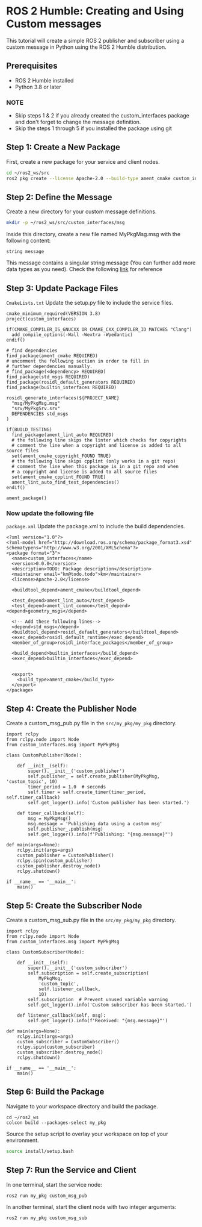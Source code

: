 # ROS 2 Humble: Creating and Using Custom messages

This tutorial will create a simple ROS 2 publisher and subscriber using a custom message in Python using the ROS 2 Humble distribution. 
## Prerequisites

- ROS 2 Humble installed
- Python 3.8 or later


### NOTE
- Skip steps 1 & 2 if you already created the custom_interfaces package and don't forget to change the message definition.
- Skip the steps 1 through 5 if you installed the package using git


## Step 1: Create a New Package

First, create a new package for your service and client nodes.

```bash
cd ~/ros2_ws/src
ros2 pkg create --license Apache-2.0 --build-type ament_cmake custom_interfaces
```

## Step 2: Define the Message

Create a new directory for your custom message definitions.

```bash
mkdir -p ~/ros2_ws/src/custom_interfaces/msg
```
Inside this directory, create a new file named MyPkgMsg.msg with the following content:

```
string message
```

This message contains a singular string message (You can further add more data types as you need). Check the following [link](https://docs.ros.org/en/noetic/api/std_msgs/html/msg/String.html) for reference

## Step 3: Update Package Files
`CmakeLists.txt`
Update the setup.py file to include the service files.
```
cmake_minimum_required(VERSION 3.8)
project(custom_interfaces)

if(CMAKE_COMPILER_IS_GNUCXX OR CMAKE_CXX_COMPILER_ID MATCHES "Clang")
  add_compile_options(-Wall -Wextra -Wpedantic)
endif()

# find dependencies
find_package(ament_cmake REQUIRED)
# uncomment the following section in order to fill in
# further dependencies manually.
# find_package(<dependency> REQUIRED)
find_package(std_msgs REQUIRED)
find_package(rosidl_default_generators REQUIRED)
find_package(builtin_interfaces REQUIRED)

rosidl_generate_interfaces(${PROJECT_NAME}
  "msg/MyPkgMsg.msg"
  "srv/MyPkgSrv.srv"
  DEPENDENCIES std_msgs 
)

if(BUILD_TESTING)
  find_package(ament_lint_auto REQUIRED)
  # the following line skips the linter which checks for copyrights
  # comment the line when a copyright and license is added to all source files
  set(ament_cmake_copyright_FOUND TRUE)
  # the following line skips cpplint (only works in a git repo)
  # comment the line when this package is in a git repo and when
  # a copyright and license is added to all source files
  set(ament_cmake_cpplint_FOUND TRUE)
  ament_lint_auto_find_test_dependencies()
endif()

ament_package()

```
### Now update the following file
`package.xml`
Update the package.xml to include the build dependencies.
```
<?xml version="1.0"?>
<?xml-model href="http://download.ros.org/schema/package_format3.xsd" schematypens="http://www.w3.org/2001/XMLSchema"?>
<package format="3">
  <name>custom_interfaces</name>
  <version>0.0.0</version>
  <description>TODO: Package description</description>
  <maintainer email="km@todo.todo">km</maintainer>
  <license>Apache-2.0</license>

  <buildtool_depend>ament_cmake</buildtool_depend>

  <test_depend>ament_lint_auto</test_depend>
  <test_depend>ament_lint_common</test_depend><depend>geometry_msgs</depend>
  
  <!-- Add these following lines-->
  <depend>std_msgs</depend>
  <buildtool_depend>rosidl_default_generators</buildtool_depend>
  <exec_depend>rosidl_default_runtime</exec_depend>
  <member_of_group>rosidl_interface_packages</member_of_group>

  <build_depend>builtin_interfaces</build_depend>
  <exec_depend>builtin_interfaces</exec_depend>


  <export>
    <build_type>ament_cmake</build_type>
  </export>
</package>

```

## Step 4: Create the Publisher Node
Create a custom_msg_pub.py file in the `src/my_pkg/my_pkg` directory.
```
import rclpy
from rclpy.node import Node
from custom_interfaces.msg import MyPkgMsg  

class CustomPublisher(Node):

    def __init__(self):
        super().__init__('custom_publisher')
        self.publisher_ = self.create_publisher(MyPkgMsg, 'custom_topic', 10)
        timer_period = 1.0  # seconds
        self.timer = self.create_timer(timer_period, self.timer_callback)
        self.get_logger().info('Custom publisher has been started.')

    def timer_callback(self):
        msg = MyPkgMsg()
        msg.message = 'Publishing data using a custom msg'
        self.publisher_.publish(msg)
        self.get_logger().info(f'Publishing: "{msg.message}"')

def main(args=None):
    rclpy.init(args=args)
    custom_publisher = CustomPublisher()
    rclpy.spin(custom_publisher)
    custom_publisher.destroy_node()
    rclpy.shutdown()

if __name__ == '__main__':
    main()

```

## Step 5: Create the Subscriber Node
Create a custom_msg_sub.py file in the `src/my_pkg/my_pkg` directory.
```
import rclpy
from rclpy.node import Node
from custom_interfaces.msg import MyPkgMsg  

class CustomSubscriber(Node):

    def __init__(self):
        super().__init__('custom_subscriber')
        self.subscription = self.create_subscription(
            MyPkgMsg,
            'custom_topic',
            self.listener_callback,
            10)
        self.subscription  # Prevent unused variable warning
        self.get_logger().info('Custom subscriber has been started.')

    def listener_callback(self, msg):
        self.get_logger().info(f'Received: "{msg.message}"')

def main(args=None):
    rclpy.init(args=args)
    custom_subscriber = CustomSubscriber()
    rclpy.spin(custom_subscriber)
    custom_subscriber.destroy_node()
    rclpy.shutdown()

if __name__ == '__main__':
    main()

```

## Step 6: Build the Package
Navigate to your workspace directory and build the package.
```
cd ~/ros2_ws
colcon build --packages-select my_pkg
```

Source the setup script to overlay your workspace on top of your environment.

```bash
source install/setup.bash
```

## Step 7: Run the Service and Client
In one terminal, start the service node:
```
ros2 run my_pkg custom_msg_pub
```

In another terminal, start the client node with two integer arguments:

```
ros2 run my_pkg custom_msg_sub
```


